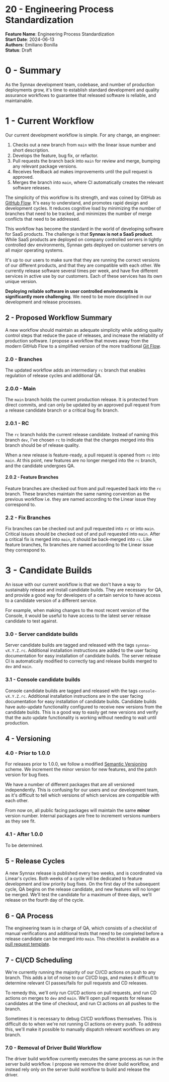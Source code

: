 # 20 - Engineering Process Standardization

**Feature Name**: Engineering Process Standardization <br />
**Start Date**: 2024-06-13 <br />
**Authors**: Emiliano Bonilla <br />
**Status**: Draft <br />

# 0 - Summary

As the Synnax development team, codebase, and number of production deployments grow,
it's time to establish standard development and quality assurance workflows to guarantee
that released software is reliable, and maintainable.

# 1 - Current Workflow

Our current development workflow is simple. For any change, an engineer:

1. Checks out a new branch from `main` with the linear issue number and short
   description.
2. Develops the feature, bug fix, or refactor.
3. Pull requests the branch back into `main` for review and merge, bumping any relevant
   package versions.
4. Receives feedback ad makes improvements until the pull request is approved.
5. Merges the branch into `main`, where CI automatically creates the relevant software
   releases.

The simplicity of this workflow is its strength, and was coined by GitHub as
[GitHub Flow](https://docs.github.com/en/get-started/using-github/github-flow). It's
easy to understand, and promotes rapid design and development cycles. It reduces cognitive
load by minimizing the number of branches that need to be tracked, and minimizes the
number of merge conflicts that need to be addressed.

This workflow has become the standard in the world of developing software for SaaS
products. The challenge is that **Synnax is not a SaaS product**. While SaaS products
are deployed on company controlled servers in tightly controlled dev environments,
Synnax gets deployed on customer servers on all major operating systems.

It's up to our users to make sure that they are running the correct versions of our
different products, and that they are compatible with each other. We currently release
software several times per week, and have five different services in active use by our
customers. Each of these services has its own unique version.

**Deploying reliable software in user controlled environments is significantly
more challenging**. We need to be more disciplined in our development and release
processes.

## 2 - Proposed Workflow Summary

A new workflow should maintain as adequate simplicity while adding quality
control steps that reduce the pace of releases, and increase the reliability of production
software. I propose a workflow that moves away from the modern GitHub Flow to a
simplified version of the more traditional [Git Flow](https://www.atlassian.com/git/tutorials/comparing-workflows/gitflow-workflow).

### 2.0 - Branches

The updated workflow adds an intermediary `rc` branch that enables regulation of
release cycles and additional QA.

### 2.0.0 - Main

The `main` branch holds the current production release. It is protected from direct
commits, and can only be updated by an approved pull request from a release candidate
branch or a critical bug fix branch.

### 2.0.1 - RC

The `rc` branch holds the current release candidate. Instead of naming this branch `dev`,
I've chosen `rc` to indicate that the changes merged into this branch should be of release
quality.

When a new release is feature-ready, a pull request is opened from `rc` into `main`. At
this point, new features are no longer merged into the `rc` branch, and the candidate
undergoes QA.

#### 2.0.2 - Feature Branches

Feature branches are checked out from and pull requested back into the `rc` branch.
These branches maintain the same naming convention as the previous workflow i.e. they
are named according to the Linear issue they correspond to.

### 2.2 - Fix Branches

Fix branches can be checked out and pull requested into `rc` or into `main`. Critical
issues should be checked out of and pull requested into `main`. After a critical fix
is merged into `main`, it should be back-merged into `rc`. Like feature branches, fix
branches are named according to the Linear issue they correspond to.

# 3 - Candidate Builds

An issue with our current workflow is that we don't have a way to sustainably release
and install candidate builds. They are necessary for QA, and provide a good way for
developers of a certain service to have access to a candidate version of a different service.

For example, when making changes to the most recent version of the Console, it would be
useful to have access to the latest server release candidate to test against.

### 3.0 - Server candidate builds

Server candidate builds are tagged and released with the tags `synnax-vX.Y.Z.rc`.
Additional installation instructions are added to the user facing documentation for
easy installation of candidate builds. The server release CI is automatically
modified to correctly tag and release builds merged to `dev` and `main`.

### 3.1 - Console candidate builds

Console candidate builds are tagged and released with the tags `console-vX.Y.Z.rc`.
Additional installation instructions are in the user facing documentation for
easy installation of candidate builds. Candidate builds have auto-update functionality
configured to receive new versions from the candidate builds. This is a good way
to easily get new versions and verify that the auto update functionality is working
without needing to wait until production.

## 4 - Versioning

### 4.0 - Prior to 1.0.0

For releases prior to 1.0.0, we follow a modified [Semantic Versioning](https://semver.org/)
scheme. We increment the minor version for new features, and the patch version for bug
fixes.

We have a number of different packages that are all versioned independently. This is
confusing for our users and our development team, as it's difficult to tell
which versions of which services are compatible with each other.

From now on, all public facing packages will maintain the same **minor** version number.
Internal packages are free to increment versions numbers as they see fit.

### 4.1 - After 1.0.0

To be determined.

## 5 - Release Cycles

A new Synnax release is published every two weeks, and is coordinated via
Linear's cycles. Both weeks of a cycle will be dedicated to feature development and
low priority bug fixes. On the first day of the subsequent cycle, QA begins on the
release candidate, and new features will no longer be merged. We'll test the candidate
for a maximum of three days, we'll release on the fourth day of the cycle.

## 6 - QA Process

The engineering team is in charge of QA, which consists of a checklist of manual verifications
and additional tests that need to be completed before a release candidate can be merged
into `main`. This checklist is available as a [pull request template](/.github/PULL_REQUEST_TEMPLATE/rc.md).

## 7 - CI/CD Scheduling

We're currently running the majority of our CI/CD actions on push to any branch. This adds
a lot of noise to our CI/CD logs, and makes it difficult to determine relevant
CI passes/fails for pull requests and CD releases.

To remedy this, we'll only run CI/CD actions on pull requests, and run CD actions on
merges to `dev` and `main`. We'll open pull requests for release candidates at
the time of checkout, and run CI actions on all pushes to the branch.

Sometimes it is necessary to debug CI/CD workflows themselves. This is difficult do to
when we're not running CI actions on every push. To address this, we'll make it possible
to manually dispatch relevant workflows on any branch.

### 7.0 - Removal of Driver Build Workflow

The driver build workflow currently executes the same process as run in the server build
workflow. I propose we remove the driver build workflow, and instead rely only on the
server build workflow to build and release the driver.
